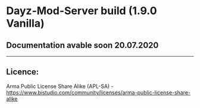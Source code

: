 # Dayz-Mod-Server build (1.9.0 Vanilla) 

## Documentation avable soon 20.07.2020
------------------------------
Licence:
--------------------------
Arma Public License Share Alike (APL-SA) - https://www.bistudio.com/community/licenses/arma-public-license-share-alike
